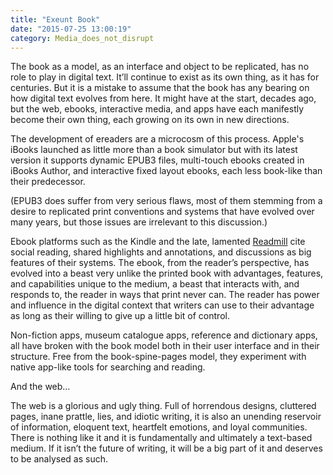 ```yaml
---
title: "Exeunt Book"
date: "2015-07-25 13:00:19"
category: Media_does_not_disrupt
---
```


The book as a model, as an interface and object to be replicated, has no
role to play in digital text. It’ll continue to exist as its
own thing, as it has for centuries. But it is a mistake to assume that
the book has any bearing on how digital text evolves from here. It might
have at the start, decades ago, but the web, ebooks, interactive media,
and apps have each manifestly become their own thing, each growing on
its own in new directions.

The development of ereaders are a microcosm of this process. Apple's iBooks
launched as little more than a book simulator but with its latest
version it supports dynamic EPUB3 files, multi-touch ebooks created in
iBooks Author, and interactive fixed layout ebooks, each less book-like
than their predecessor.

(EPUB3 does suffer from very serious flaws, most of them stemming from a
desire to replicated print conventions and systems that have evolved
over many years, but those issues are irrelevant to this discussion.)

Ebook platforms such as the Kindle and the late, lamented [Readmill](https://readmill.com/) cite
social reading, shared highlights and annotations, and discussions as
big features of their systems. The ebook, from the reader’s perspective,
has evolved into a beast very unlike the printed book with advantages,
features, and capabilities unique to the medium, a beast that interacts
with, and responds to, the reader in ways that print never can. The
reader has power and influence in the digital context that writers can
use to their advantage as long as their willing to give up a little bit
of control.

Non-fiction apps, museum catalogue apps, reference and dictionary apps,
all have broken with the book model both in their user interface and in
their structure. Free from the book-spine-pages model, they experiment
with native app-like tools for searching and reading.

And the web…

The web is a glorious and ugly thing. Full of horrendous designs,
cluttered pages, inane prattle, lies, and idiotic writing, it is also an
unending reservoir of information, eloquent text, heartfelt emotions,
and loyal communities. There is nothing like it and it is fundamentally
and ultimately a text-based medium. If it isn’t the future of writing,
it will be a big part of it and deserves to be analysed as such.
